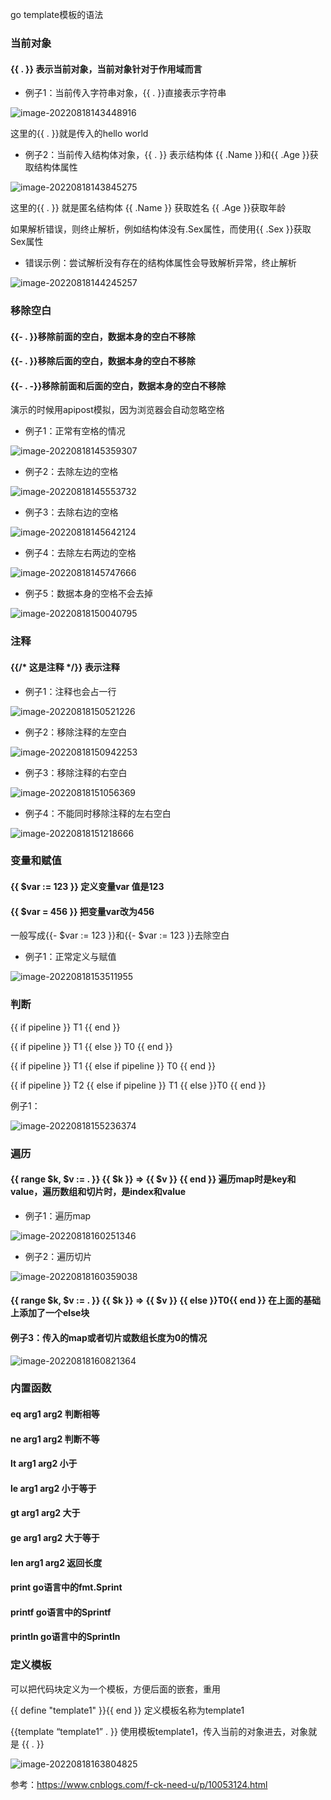 go template模板的语法

### 当前对象

#### {{ . }} 表示当前对象，当前对象针对于作用域而言

- 例子1：当前传入字符串对象，{{ . }}直接表示字符串

![image-20220818143448916](C:\Users\dell\AppData\Roaming\Typora\typora-user-images\image-20220818143448916.png)

这里的{{ . }}就是传入的hello world

- 例子2：当前传入结构体对象，{{ . }} 表示结构体  {{ .Name }}和{{ .Age }}获取结构体属性

![image-20220818143845275](C:\Users\dell\AppData\Roaming\Typora\typora-user-images\image-20220818143845275.png)

这里的{{ . }} 就是匿名结构体 {{ .Name }} 获取姓名 {{ .Age }}获取年龄

如果解析错误，则终止解析，例如结构体没有.Sex属性，而使用{{ .Sex }}获取Sex属性

- 错误示例：尝试解析没有存在的结构体属性会导致解析异常，终止解析

![image-20220818144245257](C:\Users\dell\AppData\Roaming\Typora\typora-user-images\image-20220818144245257.png)

### 移除空白

#### {{- . }}移除前面的空白，数据本身的空白不移除

#### {{- . }}移除后面的空白，数据本身的空白不移除

#### {{- . -}}移除前面和后面的空白，数据本身的空白不移除

演示的时候用apipost模拟，因为浏览器会自动忽略空格

- 例子1：正常有空格的情况

![image-20220818145359307](C:\Users\dell\AppData\Roaming\Typora\typora-user-images\image-20220818145359307.png)

- 例子2：去除左边的空格

![image-20220818145553732](C:\Users\dell\AppData\Roaming\Typora\typora-user-images\image-20220818145553732.png)

- 例子3：去除右边的空格

![image-20220818145642124](C:\Users\dell\AppData\Roaming\Typora\typora-user-images\image-20220818145642124.png)

- 例子4：去除左右两边的空格

![image-20220818145747666](C:\Users\dell\AppData\Roaming\Typora\typora-user-images\image-20220818145747666.png)

- 例子5：数据本身的空格不会去掉

![image-20220818150040795](C:\Users\dell\AppData\Roaming\Typora\typora-user-images\image-20220818150040795.png)

### 注释

#### {{/* 这是注释 */}} 表示注释

- 例子1：注释也会占一行

![image-20220818150521226](C:\Users\dell\AppData\Roaming\Typora\typora-user-images\image-20220818150521226.png)

- 例子2：移除注释的左空白

![image-20220818150942253](C:\Users\dell\AppData\Roaming\Typora\typora-user-images\image-20220818150942253.png)

- 例子3：移除注释的右空白

![image-20220818151056369](C:\Users\dell\AppData\Roaming\Typora\typora-user-images\image-20220818151056369.png)

- 例子4：不能同时移除注释的左右空白

![image-20220818151218666](C:\Users\dell\AppData\Roaming\Typora\typora-user-images\image-20220818151218666.png)

### 变量和赋值

#### {{ $var := 123 }} 定义变量var 值是123

#### {{ $var = 456 }} 把变量var改为456

一般写成{{- $var := 123 }}和{{- $var := 123 }}去除空白

- 例子1：正常定义与赋值

![image-20220818153511955](C:\Users\dell\AppData\Roaming\Typora\typora-user-images\image-20220818153511955.png)

### 判断

{{ if pipeline }} T1 {{ end }}

{{ if pipeline }} T1 {{ else }} T0 {{ end }}

{{ if pipeline }} T1 {{ else if pipeline }} T0 {{ end }}

{{ if pipeline }} T2 {{ else if pipeline }} T1 {{ else }}T0 {{ end }}

例子1：

![image-20220818155236374](C:\Users\dell\AppData\Roaming\Typora\typora-user-images\image-20220818155236374.png)

### 遍历

#### {{ range $k, $v := . }} {{ $k }} => {{ $v }} {{ end }} 遍历map时是key和value，遍历数组和切片时，是index和value

- 例子1：遍历map

![image-20220818160251346](C:\Users\dell\AppData\Roaming\Typora\typora-user-images\image-20220818160251346.png)

- 例子2：遍历切片

![image-20220818160359038](C:\Users\dell\AppData\Roaming\Typora\typora-user-images\image-20220818160359038.png)

#### {{ range $k, $v := . }} {{ $k }} => {{ $v }} {{ else }}T0{{ end }} 在上面的基础上添加了一个else块

#### 例子3：传入的map或者切片或数组长度为0的情况

![image-20220818160821364](C:\Users\dell\AppData\Roaming\Typora\typora-user-images\image-20220818160821364.png)

### 内置函数

#### eq arg1 arg2 判断相等

#### ne arg1 arg2 判断不等

#### lt arg1 arg2 小于

#### le arg1 arg2 小于等于

#### gt arg1 arg2 大于

#### ge arg1 arg2 大于等于

#### len arg1 arg2 返回长度

#### print go语言中的fmt.Sprint

#### printf go语言中的Sprintf

#### println go语言中的Sprintln

### 定义模板

可以把代码块定义为一个模板，方便后面的嵌套，重用

{{ define "template1" }}{{ end }} 定义模板名称为template1

{{template “template1” . }} 使用模板template1，传入当前的对象进去，对象就是 {{ . }}

![image-20220818163804825](C:\Users\dell\AppData\Roaming\Typora\typora-user-images\image-20220818163804825.png)

参考：https://www.cnblogs.com/f-ck-need-u/p/10053124.html